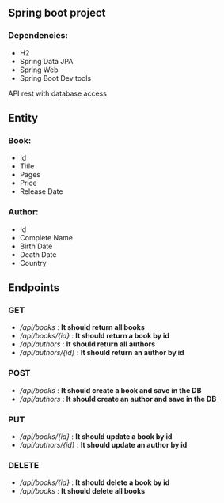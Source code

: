 ## Spring boot project

### Dependencies:

* H2
* Spring Data JPA
* Spring Web
* Spring Boot Dev tools

API rest with database access

## Entity

### Book:

* Id
* Title
* Pages
* Price
* Release Date

### Author:

* Id
* Complete Name
* Birth Date
* Death Date
* Country

## Endpoints

### GET

* */api/books*  : **It should return all books**
* */api/books/{id}* : **It should return a book by id**
* */api/authors* : **It should return all authors**
* */api/authors/{id}* : **It should return an author by id**

### POST

* */api/books* : **It should create a book and save in the DB**
* */api/authors* : **It should create an author and save in the DB**

### PUT

* */api/books/{id}* : **It should update a book by id**
* */api/authors/{id}* : **It should update an author by id**

### DELETE

* */api/books/{id}* : **It should delete a book by id**
* */api/books* : **It should delete all books**

